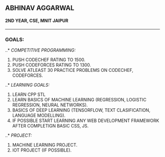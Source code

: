 ## ABHINAV AGGARWAL
#### 2ND YEAR, CSE, MNIT JAIPUR
---
### GOALS:
..* *COMPETITIVE PROGRAMMING:*
1. PUSH CODECHEF RATING TO 1500.
2. PUSH CODEFORCES RATING TO 1300.
3. SOLVE ATLEAST 30 PRACTICE PROBLEMS ON CODECHEF, CODEFORCES.

..* *LEARNING GOALS:*
1. LEARN CPP STL
2. LEARN BASICS OF MACHINE LEARNING (REGRESSION, LOGISTIC REGRESSION, NEURAL NETWORKS).
3. BASICS OF DEEP LEARNING (TENSORFLOW, TEXT CLASIFICATION, LANGUAGE MODELLING).
4. IF POSSIBLE START LEARNING ANY WEB DEVELOPMENT FRAMEWORK AFTER COMPLETIGN BASIC CSS, JS.

..* *PROJECT:*
1. MACHINE LEARNING PROJECT.
2. IOT PROJECT (IF POSSIBLE).
